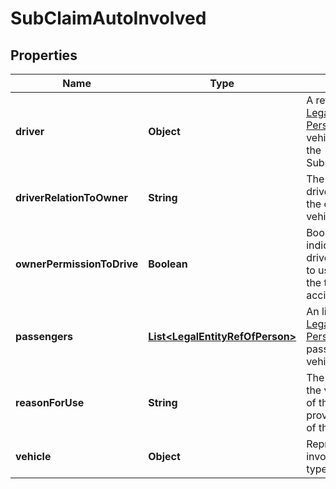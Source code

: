 # SubClaimAutoInvolved

## Properties
Name | Type | Description | Notes
------------ | ------------- | ------------- | -------------
**driver** | **Object** | A reference to a [LegalEntity](#legalentity) (of type [Person](#person)) driving vehicle, mandatory for the SubClaimAutoInvolved |  [optional]
**driverRelationToOwner** | **String** | The relationship of the driver of the vehicle to the owner of the vehicle |  [optional]
**ownerPermissionToDrive** | **Boolean** | Boolean value indicating whether the driver had permission to use the vehicle at the time of the accident |  [optional]
**passengers** | [**List&lt;LegalEntityRefOfPerson&gt;**](LegalEntityRefOfPerson.md) | An list of references to [LegalEntities](#legalentity) (of type [Person](#person)) that were passengers in the vehicle |  [optional]
**reasonForUse** | **String** | The reason for using the vehicle at the time of the accident, as provided by the driver of the vehicle |  [optional]
**vehicle** | **Object** | Represents the involved vehicle of type [Vehicle](#vehicle) |  [optional]
